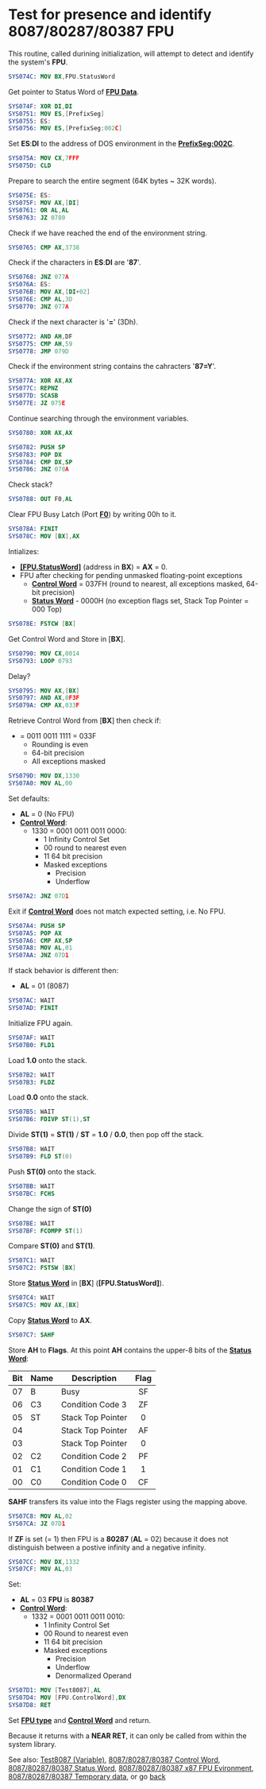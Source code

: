 # Test for presence and identify 8087/80287/80387 FPU

This routine, called durining initialization, will attempt to detect and identify the system's **FPU**.

```nasm
SYS074C: MOV BX,FPU.StatusWord
```

Get pointer to Status Word of **[FPU Data](DATA8087.md)**.

```nasm
SYS074F: XOR DI,DI
SYS0751: MOV ES,[PrefixSeg]
SYS0755: ES:
SYS0756: MOV ES,[PrefixSeg:002C]
```

Set **ES**:**DI** to the address of DOS environment in the **[PrefixSeg:002C](../DATA.md)**.

```nasm
SYS075A: MOV CX,7FFF
SYS075D: CLD
```

Prepare to search the entire segment (64K bytes ~ 32K words).

```nasm
SYS075E: ES:
SYS075F: MOV AX,[DI]
SYS0761: OR AL,AL
SYS0763: JZ 0780
```

Check if we have reached the end of the environment string.

```nasm
SYS0765: CMP AX,3738
```

Check if the characters in **ES**:**DI** are '**87**'.

```nasm
SYS0768: JNZ 077A
SYS076A: ES:
SYS076B: MOV AX,[DI+02]
SYS076E: CMP AL,3D
SYS0770: JNZ 077A
```

Check if the next character is '**=**' (3Dh).

```nasm
SYS0772: AND AH,DF
SYS0775: CMP AH,59
SYS0778: JMP 079D
```

Check if the environment string contains the cahracters '**87=Y**'.

```nasm
SYS077A: XOR AX,AX
SYS077C: REPNZ
SYS077D: SCASB
SYS077E: JZ 075E
```

Continue searching through the environment variables.

```nasm
SYS0780: XOR AX,AX
```

```nasm
SYS0782: PUSH SP
SYS0783: POP DX
SYS0784: CMP DX,SP
SYS0786: JNZ 078A
```

Check stack?

```nasm
SYS0788: OUT F0,AL
```

Clear FPU Busy Latch (Port **[F0](PORTS.md)**) by writing 00h to it.

```nasm
SYS078A: FINIT
SYS078C: MOV [BX],AX
```

Intializes:
- **[[FPU.StatusWord]](DATA8087.md)** (address in **BX**) = **AX** = 0.
- FPU after checking for pending unmasked floating-point exceptions
  - **[Control Word](CONTROL8087.md)** = 037FH (round to nearest, all exceptions masked, 64-bit precision)
  - **[Status Word](STATUS8087.md)** - 0000H (no exception flags set, Stack Top Pointer = 000 Top)

```nasm
SYS078E: FSTCW [BX]
```

Get Control Word and Store in [**BX**].

```nasm
SYS0790: MOV CX,0014
SYS0793: LOOP 0793
```

Delay?

```nasm
SYS0795: MOV AX,[BX]
SYS0797: AND AX,0F3F
SYS079A: CMP AX,033F
```

Retrieve Control Word from [**BX**] then check if: 
- = 0011 0011 1111 = 033F
  - Rounding is even
  - 64-bit precision
  - All exceptions masked

```nasm
SYS079D: MOV DX,1330
SYS07A0: MOV AL,00
```

Set defaults:
- **AL** = 0 (No FPU)
- **[Control Word](CONTROL8087.md)**:
  - 1330 = 0001 0011 0011 0000:
    -  1 Infinity Control Set
    - 00 round to nearest even
    - 11 64 bit precision
    - Masked exceptions
      - Precision
      - Underflow

```nasm
SYS07A2: JNZ 07D1
```

Exit if **[Control Word](CONTROL8087.md)** does not match expected setting, i.e. No FPU.

```nasm
SYS07A4: PUSH SP
SYS07A5: POP AX
SYS07A6: CMP AX,SP
SYS07A8: MOV AL,01
SYS07AA: JNZ 07D1
```

If stack behavior is different then:
- **AL** = 01 (8087)

```nasm
SYS07AC: WAIT
SYS07AD: FINIT
```

Initialize FPU again.

```nasm
SYS07AF: WAIT
SYS07B0: FLD1
```

Load **1.0** onto the stack.

```nasm
SYS07B2: WAIT
SYS07B3: FLDZ
```

Load **0.0** onto the stack.

```nasm
SYS07B5: WAIT
SYS07B6: FDIVP ST(1),ST
```

Divide **ST(1)** = **ST(1)** / **ST** = **1.0** / **0.0**, then pop off the stack.

```nasm
SYS07B8: WAIT
SYS07B9: FLD ST(0)
```

Push **ST(0)** onto the stack.

```nasm
SYS07BB: WAIT
SYS07BC: FCHS
```

Change the sign of **ST(0)**

```nasm
SYS07BE: WAIT
SYS07BF: FCOMPP ST(1)
```

Compare **ST(0)** and **ST(1)**.

```nasm
SYS07C1: WAIT
SYS07C2: FSTSW [BX]
```

Store **[Status Word](STATUS8087.md)** in [**BX**] (**[FPU.StatusWord]**).

```nasm
SYS07C4: WAIT
SYS07C5: MOV AX,[BX]
```

Copy **[Status Word](STATUS8087.md)** to **AX**.

```nasm
SYS07C7: SAHF
```

Store **AH** to **Flags**. At this point **AH** contains the upper-8 bits of the **[Status Word](STATUS8087.md)**:

|Bit|Name|Description      |Flag |
|---|----|-----------------| :-: |
|07 |B   |Busy             | SF  |
|06 |C3  |Condition Code 3 | ZF  |
|05 |ST  |Stack Top Pointer|  0  |
|04 |    |Stack Top Pointer| AF  |
|03 |    |Stack Top Pointer|  0  |
|02 |C2  |Condition Code 2 | PF  |
|01 |C1  |Condition Code 1 |  1  |
|00 |C0  |Condition Code 0 | CF  |

**SAHF** transfers its value into the Flags register using the mapping above.

```nasm
SYS07C8: MOV AL,02
SYS07CA: JZ 07D1
```

If **ZF** is set (= 1) then FPU is a **80287** (**AL** = 02) because it does not distinguish between a postive infinity and a negative infinity.

```nasm
SYS07CC: MOV DX,1332
SYS07CF: MOV AL,03
```

Set:
- **AL** = 03 **FPU** is **80387**
- **[Control Word](CONTROL8087.md)**:
  - 1332 = 0001 0011 0011 0010:
    -  1 Infinity Control Set
    - 00 Round to nearest even
    - 11 64 bit precision
    - Masked exceptions
      - Precision
      - Underflow
      - Denormalized Operand

```nasm
SYS07D1: MOV [Test8087],AL
SYS07D4: MOV [FPU.ControlWord],DX
SYS07D8: RET
```

Set **[FPU type](../DATA.md)** and **[Control Word](DATA8087.md)** and return.

Because it returns with a **NEAR RET**, it can only be called from within the system library.

See also: [Test8087 (Variable)](../DATA.md), [8087/80287/80387 Control Word](CONTROL8087.md), [8087/80287/80387 Status Word](STATUS8087.md), [8087/80287/80387 x87 FPU Evironment](ENV8087.md), [8087/80287/80387 Temporary data](DATA8087.md), or go [back](../../README.md)

